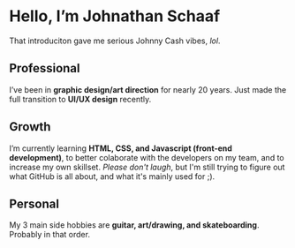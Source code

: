 <h1>Hello, I’m Johnathan Schaaf</h1>
<p>That introduciton gave me serious Johnny Cash vibes, <em>lol</em>.</p>
<h2>Professional</h2> 
<p>I’ve been in <strong>graphic design/art direction</strong> for nearly 20 years. Just made the full transition to <strong>UI/UX design</strong> recently.</p>
<h2>Growth</h2>
<p>I’m currently learning <strong>HTML, CSS, and Javascript (front-end development)</strong>, to better colaborate with the developers on my team, and to increase my own skillset. <em>Please don't laugh</em>, but I'm still trying to figure out what GitHub is all about, and what it's mainly used for ;).</p>
<h2>Personal</h2>
<p>My 3 main side hobbies are <strong>guitar, art/drawing, and skateboarding</strong>. Probably in that order.
